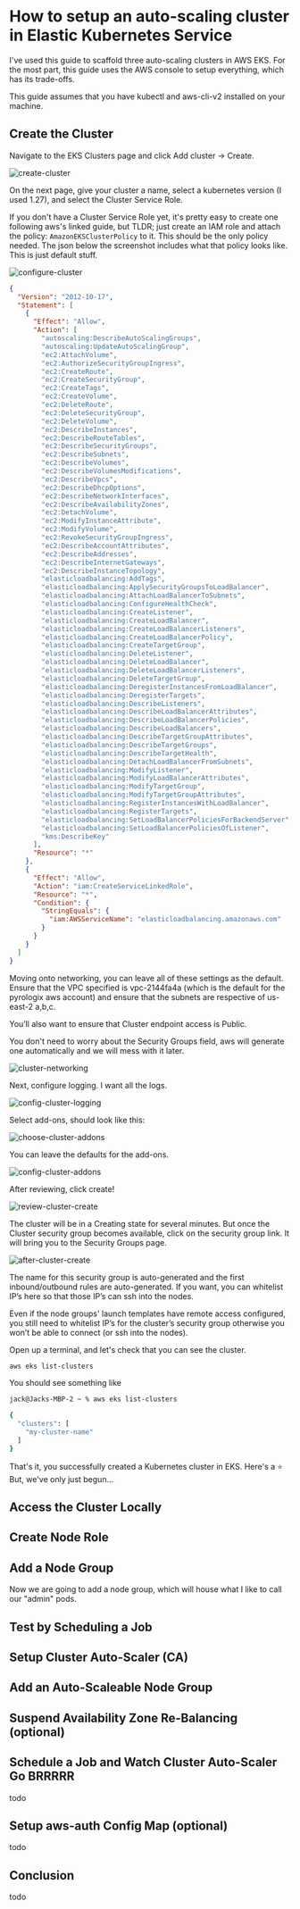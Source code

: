 # How to setup an auto-scaling cluster in Elastic Kubernetes Service

I've used this guide to scaffold three auto-scaling clusters in AWS EKS.
For the most part, this guide uses the AWS console to setup everything, which has its trade-offs.

This guide assumes that you have kubectl and aws-cli-v2 installed on your machine.

## Create the Cluster

Navigate to the EKS Clusters page and click Add cluster -> Create.

![create-cluster](assets/create-cluster.png)

On the next page, give your cluster a name, select a kubernetes version (I used 1.27), and
select the Cluster Service Role.

If you don't have a Cluster Service Role yet, it's pretty easy to create one following aws's
linked guide, but TLDR; just create an IAM role and attach the policy: `AmazonEKSClusterPolicy` to it.
This should be the only policy needed. The json below the screenshot includes what that policy looks like.
This is just default stuff.

![configure-cluster](assets/configure-cluster.png)

```json
{
  "Version": "2012-10-17",
  "Statement": [
    {
      "Effect": "Allow",
      "Action": [
        "autoscaling:DescribeAutoScalingGroups",
        "autoscaling:UpdateAutoScalingGroup",
        "ec2:AttachVolume",
        "ec2:AuthorizeSecurityGroupIngress",
        "ec2:CreateRoute",
        "ec2:CreateSecurityGroup",
        "ec2:CreateTags",
        "ec2:CreateVolume",
        "ec2:DeleteRoute",
        "ec2:DeleteSecurityGroup",
        "ec2:DeleteVolume",
        "ec2:DescribeInstances",
        "ec2:DescribeRouteTables",
        "ec2:DescribeSecurityGroups",
        "ec2:DescribeSubnets",
        "ec2:DescribeVolumes",
        "ec2:DescribeVolumesModifications",
        "ec2:DescribeVpcs",
        "ec2:DescribeDhcpOptions",
        "ec2:DescribeNetworkInterfaces",
        "ec2:DescribeAvailabilityZones",
        "ec2:DetachVolume",
        "ec2:ModifyInstanceAttribute",
        "ec2:ModifyVolume",
        "ec2:RevokeSecurityGroupIngress",
        "ec2:DescribeAccountAttributes",
        "ec2:DescribeAddresses",
        "ec2:DescribeInternetGateways",
        "ec2:DescribeInstanceTopology",
        "elasticloadbalancing:AddTags",
        "elasticloadbalancing:ApplySecurityGroupsToLoadBalancer",
        "elasticloadbalancing:AttachLoadBalancerToSubnets",
        "elasticloadbalancing:ConfigureHealthCheck",
        "elasticloadbalancing:CreateListener",
        "elasticloadbalancing:CreateLoadBalancer",
        "elasticloadbalancing:CreateLoadBalancerListeners",
        "elasticloadbalancing:CreateLoadBalancerPolicy",
        "elasticloadbalancing:CreateTargetGroup",
        "elasticloadbalancing:DeleteListener",
        "elasticloadbalancing:DeleteLoadBalancer",
        "elasticloadbalancing:DeleteLoadBalancerListeners",
        "elasticloadbalancing:DeleteTargetGroup",
        "elasticloadbalancing:DeregisterInstancesFromLoadBalancer",
        "elasticloadbalancing:DeregisterTargets",
        "elasticloadbalancing:DescribeListeners",
        "elasticloadbalancing:DescribeLoadBalancerAttributes",
        "elasticloadbalancing:DescribeLoadBalancerPolicies",
        "elasticloadbalancing:DescribeLoadBalancers",
        "elasticloadbalancing:DescribeTargetGroupAttributes",
        "elasticloadbalancing:DescribeTargetGroups",
        "elasticloadbalancing:DescribeTargetHealth",
        "elasticloadbalancing:DetachLoadBalancerFromSubnets",
        "elasticloadbalancing:ModifyListener",
        "elasticloadbalancing:ModifyLoadBalancerAttributes",
        "elasticloadbalancing:ModifyTargetGroup",
        "elasticloadbalancing:ModifyTargetGroupAttributes",
        "elasticloadbalancing:RegisterInstancesWithLoadBalancer",
        "elasticloadbalancing:RegisterTargets",
        "elasticloadbalancing:SetLoadBalancerPoliciesForBackendServer",
        "elasticloadbalancing:SetLoadBalancerPoliciesOfListener",
        "kms:DescribeKey"
      ],
      "Resource": "*"
    },
    {
      "Effect": "Allow",
      "Action": "iam:CreateServiceLinkedRole",
      "Resource": "*",
      "Condition": {
        "StringEquals": {
          "iam:AWSServiceName": "elasticloadbalancing.amazonaws.com"
        }
      }
    }
  ]
}
```

Moving onto networking, you can leave all of these settings as the default.
Ensure that the VPC specified is vpc-2144fa4a (which is the default for the pyrologix aws account)
and ensure that the subnets are respective of us-east-2 a,b,c.

You’ll also want to ensure that Cluster endpoint access is Public.

You don't need to worry about the Security Groups field, aws will generate one
automatically and we will mess with it later.

![cluster-networking](assets/cluster-networking.png)

Next, configure logging. I want all the logs.

![config-cluster-logging](assets/config-cluster-logging.png)

Select add-ons, should look like this:

![choose-cluster-addons](assets/choose-cluster-addons.png)

You can leave the defaults for the add-ons.

![config-cluster-addons](assets/config-cluster-addons.png)

After reviewing, click create!

![review-cluster-create](assets/review-cluster-create.png)

The cluster will be in a Creating state for several minutes.
But once the Cluster security group becomes available, click on the security group link.
It will bring you to the Security Groups page.

![after-cluster-create](assets/after-cluster-create.png)

The name for this security group is auto-generated and the first inbound/outbound rules are auto-generated.
If you want, you can whitelist IP’s here so that those IP’s can ssh into the nodes.

Even if the node groups' launch templates have remote access configured,
you still need to whitelist IP’s for the cluster’s security group otherwise
you won’t be able to connect (or ssh into the nodes).

Open up a terminal, and let's check that you can see the cluster.

```bash
aws eks list-clusters
```

You should see something like

```bash
jack@Jacks-MBP-2 ~ % aws eks list-clusters

{
  "clusters": [
    "my-cluster-name"
  ]
}
```

That's it, you successfully created a Kubernetes cluster in EKS. Here's a ⭐
But, we've only just begun...

## Access the Cluster Locally

## Create Node Role

## Add a Node Group

Now we are going to add a node group, which will house what I like to call our "admin"
pods.

## Test by Scheduling a Job

## Setup Cluster Auto-Scaler (CA)

## Add an Auto-Scaleable Node Group

## Suspend Availability Zone Re-Balancing (optional)

## Schedule a Job and Watch Cluster Auto-Scaler Go BRRRRR

todo

## Setup aws-auth Config Map (optional)

todo

## Conclusion

todo
